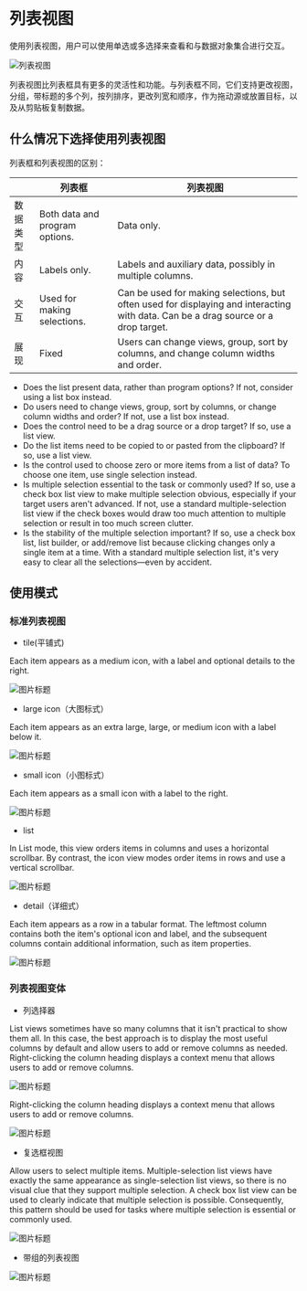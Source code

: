 # 列表视图
使用列表视图，用户可以使用单选或多选择来查看和与数据对象集合进行交互。

![列表视图](https://i-msdn.sec.s-msft.com/dynimg/IC725345.png)

列表视图比列表框具有更多的灵活性和功能。与列表框不同，它们支持更改视图，分组，带标题的多个列，按列排序，更改列宽和顺序，作为拖动源或放置目标，以及从剪贴板复制数据。

## 什么情况下选择使用列表视图

列表框和列表视图的区别：

 ||列表框|列表视图|
 |--- |--- |---|
 |数据类型|Both data and program options.|Data only.|
 |内容|	Labels only.|Labels and auxiliary data, possibly in multiple columns.|
 |交互|Used for making selections.|Can be used for making selections, but often used for displaying and interacting with data. Can be a drag source or a drop target.|
|展现|Fixed|Users can change views, group, sort by columns, and change column widths and order.



 - Does the list present data, rather than program options? If not, consider using a list box instead.
 - Do users need to change views, group, sort by columns, or change column widths and order? If not, use a list box instead.
 - Does the control need to be a drag source or a drop target? If so, use a list view.
 - Do the list items need to be copied to or pasted from the clipboard? If so, use a list view.
 - Is the control used to choose zero or more items from a list of data? To choose one item, use single selection instead.
 - Is multiple selection essential to the task or commonly used? If so, use a check box list view to make multiple selection obvious, especially if your target users aren't advanced. If not, use a standard multiple-selection list view if the check boxes would draw too much attention to multiple selection or result in too much screen clutter.
 - Is the stability of the multiple selection important? If so, use a check box list, list builder, or add/remove list because clicking changes only a single item at a time. With a standard multiple selection list, it's very easy to clear all the selections—even by accident.

## 使用模式
### 标准列表视图
  
 - tile(平铺式)
 
Each item appears as a medium icon, with a label and optional details to the right.

![图片标题](https://i-msdn.sec.s-msft.com/dynimg/IC725346.png)


 - large icon（大图标式）
 
Each item appears as an extra large, large, or medium icon with a label below it.

![图片标题](https://i-msdn.sec.s-msft.com/dynimg/IC725347.png)


 - small icon（小图标式）
 
Each item appears as a small icon with a label to the right.

![图片标题](https://i-msdn.sec.s-msft.com/dynimg/IC725348.png)

 - list
 
In List mode, this view orders items in columns and uses a horizontal scrollbar. By contrast, the icon view modes order items in rows and use a vertical scrollbar.

![图片标题](https://i-msdn.sec.s-msft.com/dynimg/IC725349.png)

  - detail（详细式）
  
Each item appears as a row in a tabular format. The leftmost column contains both the item's optional icon and label, and the subsequent columns contain additional information, such as item properties.

![图片标题](https://i-msdn.sec.s-msft.com/dynimg/IC725350.png)


### 列表视图变体

 - 列选择器
 
List views sometimes have so many columns that it isn't practical to show them all. In this case, the best approach is to display the most useful columns by default and allow users to add or remove columns as needed.
Right-clicking the column heading displays a context menu that allows users to add or remove columns.

![图片标题](https://i-msdn.sec.s-msft.com/dynimg/IC725351.png)


Right-clicking the column heading displays a context menu that allows users to add or remove columns.

![图片标题](https://i-msdn.sec.s-msft.com/dynimg/IC725352.png)



 - 复选框视图
 
Allow users to select multiple items.
Multiple-selection list views have exactly the same appearance as single-selection list views, so there is no visual clue that they support multiple selection. A check box list view can be used to clearly indicate that multiple selection is possible. Consequently, this pattern should be used for tasks where multiple selection is essential or commonly used.

![图片标题](https://i-msdn.sec.s-msft.com/dynimg/IC725353.png)

 - 带组的列表视图

![图片标题](https://i-msdn.sec.s-msft.com/dynimg/IC725354.png)






